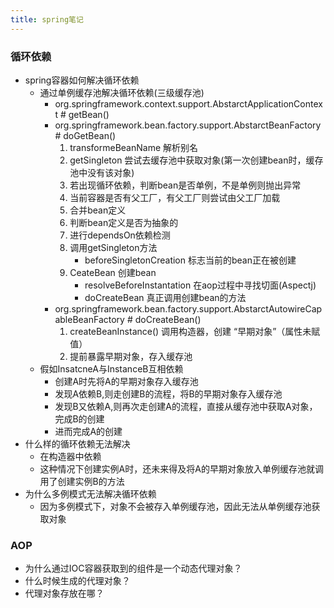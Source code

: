 ```yaml
---
title: spring笔记
---
```


### 循环依赖
* spring容器如何解决循环依赖
	* 通过单例缓存池解决循环依赖(三级缓存池)
		* org.springframework.context.support.AbstarctApplicationContext # getBean()
		* org.springframework.bean.factory.support.AbstarctBeanFactory # doGetBean()
			1. transformeBeanName 解析别名
			2. getSingleton 尝试去缓存池中获取对象(第一次创建bean时，缓存池中没有该对象)
			3. 若出现循环依赖，判断bean是否单例，不是单例则抛出异常
			4. 当前容器是否有父工厂，有父工厂则尝试由父工厂加载
			5. 合并bean定义
			6. 判断bean定义是否为抽象的
			7. 进行dependsOn依赖检测
			8. 调用getSingleton方法
				* beforeSingletonCreation 标志当前的bean正在被创建
			9. CeateBean 创建bean
				* resolveBeforeInstantation 在aop过程中寻找切面(Aspectj)
				* doCreateBean 真正调用创建bean的方法
		* org.springframework.bean.factory.support.AbstarctAutowireCapableBeanFactory # doCreateBean()
			1. createBeanInstance() 调用构造器，创建 “早期对象”（属性未赋值）
			2. 提前暴露早期对象，存入缓存池
	* 假如InsatcneA与InstanceB互相依赖
		* 创建A时先将A的早期对象存入缓存池
		* 发现A依赖B,则走创建B的流程，将B的早期对象存入缓存池
		* 发现B又依赖A,则再次走创建A的流程，直接从缓存池中获取A对象，完成B的创建
		* 进而完成A的创建
* 什么样的循环依赖无法解决
	* 在构造器中依赖
	* 这种情况下创建实例A时，还未来得及将A的早期对象放入单例缓存池就调用了创建实例B的方法
* 为什么多例模式无法解决循环依赖
	* 因为多例模式下，对象不会被存入单例缓存池，因此无法从单例缓存池获取对象


### AOP
* 为什么通过IOC容器获取到的组件是一个动态代理对象？
* 什么时候生成的代理对象？
* 代理对象存放在哪？
